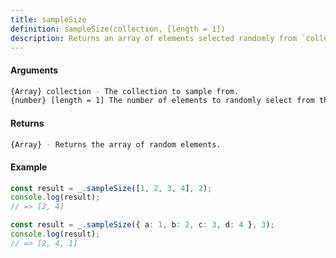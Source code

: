 ```yaml
---
title: sampleSize
definition: sampleSize(collection, [length = 1])
description: Returns an array of elements selected randomly from `collection`.
---
```



#### Arguments


```bash
{Array} collection - The collection to sample from.
{number} [length = 1] The number of elements to randomly select from the `collection`.
```


#### Returns


```bash
{Array} - Returns the array of random elements.
```


#### Example


```ts
const result = _.sampleSize([1, 2, 3, 4], 2);
console.log(result);
// => [2, 4]

const result = _.sampleSize({ a: 1, b: 2, c: 3, d: 4 }, 3);
console.log(result);
// => [2, 4, 1]
```